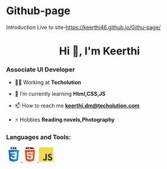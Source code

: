 # Github-page
Introduction
Live to site-https://keerthi46.github.io/Githu-page/
<h1 align="center">Hi 👋, I'm Keerthi</h1>
<h3 align="left">Associate UI Developer</h3>

- 👨‍💻 Working at **Techolution**

- 🌱 I’m currently learning **Html,CSS,JS**     

- 📫 How to reach me **keerthi.dm@techolution.com**

- ⚡ Hobbies **Reading novels,Photography**

<h3 align="left">Languages and Tools:</h3>
<p align="left"> 
 <a href="https://www.w3schools.com/css/" target="_blank" rel="noreferrer">
<img src="https://raw.githubusercontent.com/devicons/devicon/master/icons/css3/css3-original-wordmark.svg" alt="css3" width="40" height="40"/> </a> 
<a href="https://www.w3.org/html/" target="_blank" rel="noreferrer"> 
<img src="https://raw.githubusercontent.com/devicons/devicon/master/icons/html5/html5-original-wordmark.svg" alt="html5" width="40" height="40"/> </a> 
<a href="https://developer.mozilla.org/en-US/docs/Web/JavaScript" target="_blank" rel="noreferrer"> 
<img src="https://raw.githubusercontent.com/devicons/devicon/master/icons/javascript/javascript-original.svg" alt="javascript" width="40" height="40"/> </a> </p>
